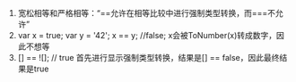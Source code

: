1. 宽松相等和严格相等：“==允许在相等比较中进行强制类型转换，而===不允许”
2. var x = true; var y = '42'; x == y; //false; x会被ToNumber(x)转成数字，因此不想等
3. [] == ![]; // true 首先进行显示强制类型转换，结果是[] == false，因此最终结果是true